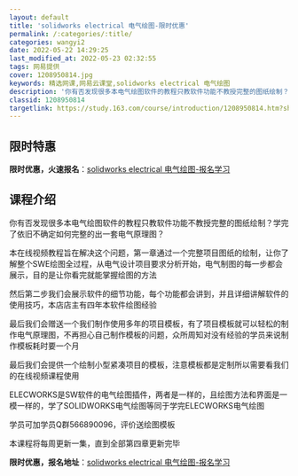 ```yaml
---
layout: default
title: 'solidworks electrical 电气绘图-限时优惠'
permalink: /:categories/:title/
categories: wangyi2
date: 2022-05-22 14:29:25
last_modified_at: 2022-05-23 02:32:55
tags: 网易提供
cover: 1208950814.jpg
keywords: 精选网课,网易云课堂,solidworks electrical 电气绘图
description: '你有否发现很多本电气绘图软件的教程只教软件功能不教授完整的图纸绘制？学完了依旧不确定如何完整的出一套电气原理图？本在线视'
classid: 1208950814
targetlink: https://study.163.com/course/introduction/1208950814.htm?share=1&shareId=1025206652&utm_campaign=share&utm_medium=iphoneShare&utm_source=&utm_u=1025206652
---
```


## 限时特惠

**限时优惠，火速报名**：[solidworks electrical 电气绘图-报名学习](https://study.163.com/course/introduction/1208950814.htm?share=1&shareId=1025206652&utm_campaign=share&utm_medium=iphoneShare&utm_source=&utm_u=1025206652)

## 课程介绍

你有否发现很多本电气绘图软件的教程只教软件功能不教授完整的图纸绘制？学完了依旧不确定如何完整的出一套电气原理图？



本在线视频教程旨在解决这个问题，第一章通过一个完整项目图纸的绘制，让你了解整个SWE绘图全过程，从电气设计项目要求分析开始，电气制图的每一步都会展示，目的是让你看完就能掌握绘图的方法

然后第二步我们会展示软件的细节功能，每个功能都会讲到，并且详细讲解软件的使用技巧，本店店主有四年本软件绘图经验



最后我们会赠送一个我们制作使用多年的项目模板，有了项目模板就可以轻松的制作电气原理图，不再担心自己制作模板的问题，众所周知对没有经验的学员来说制作模板耗时要一个月



最后我们会提供一个绘制小型紧凑项目的模板，注意模板都是定制所以需要看我们的在线视频课程使用



ELECWORKS是SW软件的电气绘图插件，两者是一样的，且绘图方法和界面是一模一样的，学了SOLIDWORKS电气绘图等同于学完ELECWORKS电气绘图

学员可加学员Q群566890096，评价送绘图模板

本课程将每周更新一集，直到全部第四章更新完毕

**限时优惠，报名地址**：[solidworks electrical 电气绘图-报名学习](https://study.163.com/course/introduction/1208950814.htm?share=1&shareId=1025206652&utm_campaign=share&utm_medium=iphoneShare&utm_source=&utm_u=1025206652)

